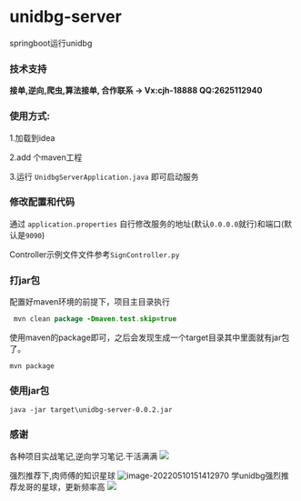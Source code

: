 
# unidbg-server
springboot运行unidbg

### 技术支持
**接单,逆向,爬虫,算法接单, 合作联系 -> Vx:cjh-18888  QQ:2625112940**
### 使用方式:
1.加载到idea

2.add 个maven工程

3.运行 `UnidbgServerApplication.java` 即可启动服务

### 修改配置和代码
通过 `application.properties` 自行修改服务的地址(默认`0.0.0.0`就行)和端口(默认是`9090`)

Controller示例文件文件参考`SignController.py`

### 打jar包
配置好maven环境的前提下，项目主目录执行
````java
 mvn clean package -Dmaven.test.skip=true  
````
使用maven的package即可，之后会发现生成一个target目录其中里面就有jar包了。
```
mvn package
```

### 使用jar包
```
java -jar target\unidbg-server-0.0.2.jar 
```


### 感谢
各种项目实战笔记,逆向学习笔记.干活满满
![](http://img.zhuoyue360.com//image-20220510150153371.png)

强烈推荐下,肉师傅的知识星球
![image-20220510151412970](http://img.zhuoyue360.com//image-20220510151412970.png)
学unidbg强烈推荐龙哥的星球，更新频率高
![](https://img2020.cnblogs.com/blog/736399/202111/736399-20211108182436999-806188411.jpg)

